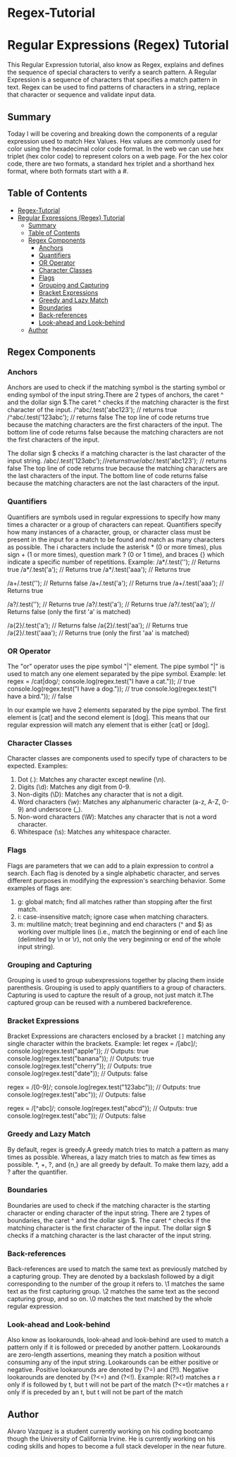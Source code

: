 # Regex-Tutorial
# Regular Expressions (Regex) Tutorial

This Regular Expression tutorial, also know as Regex, explains and defines the sequence of special characters to verify a search pattern. A Regular Expression is a sequence of characters that specifies a match pattern in text. Regex can be used to find patterns of characters in a string, replace that character or sequence and validate input data.
## Summary

Today I will be covering and breaking down the components of a regular expression used to match Hex Values. Hex values are commonly used for color using the hexadecimal color code format. In the web we can use hex triplet (hex color code) to represent colors on a web page. For the hex color code, there are two formats, a standard hex triplet and a shorthand hex format, where both formats start with a #.

## Table of Contents

- [Regex-Tutorial](#regex-tutorial)
- [Regular Expressions (Regex) Tutorial](#regular-expressions-regex-tutorial)
  - [Summary](#summary)
  - [Table of Contents](#table-of-contents)
  - [Regex Components](#regex-components)
    - [Anchors](#anchors)
    - [Quantifiers](#quantifiers)
    - [OR Operator](#or-operator)
    - [Character Classes](#character-classes)
    - [Flags](#flags)
    - [Grouping and Capturing](#grouping-and-capturing)
    - [Bracket Expressions](#bracket-expressions)
    - [Greedy and Lazy Match](#greedy-and-lazy-match)
    - [Boundaries](#boundaries)
    - [Back-references](#back-references)
    - [Look-ahead and Look-behind](#look-ahead-and-look-behind)
  - [Author](#author)

## Regex Components

### Anchors
Anchors are used to check if the matching symbol is the starting symbol or ending symbol of the input string.There are 2 types of anchors, the caret ^ and  the dollar sign $.The caret ^ checks if the matching character is the first character of the input.
/^abc/.test('abc123'); // returns true
/^abc/.test('123abc'); // returns false
The top line of code returns true because the matching characters are the first characters of the input. The bottom line of code returns false because the matching characters are not the first characters of the input.

The dollar sign $ checks if a matching character is the last character of the input string.
/abc$/.test('123abc'); // returns true
/abc$/.test('abc123'); // returns false
The top line of code returns true because the matching characters are the last characters of the input. The bottom line of code returns false because the matching characters are not the last characters of the input.
### Quantifiers
Quantifiers are symbols used in regular expressions to specify how many times a character or a group of characters can repeat. Quantifiers specify how many instances of a character, group, or character class must be present in the input for a match to be found and match as many characters as possible. The i characters include the asterisk * (0 or more times), plus sign + (1 or more times), question mark ? (0 or 1 time), and braces {} which indicate a specific number of repetitions.
Example:
/a*/.test('');    // Returns true
/a*/.test('a');   // Returns true
/a*/.test('aaa'); // Returns true

/a+/.test('');    // Returns false
/a+/.test('a');   // Returns true
/a+/.test('aaa'); // Returns true

/a?/.test('');   // Returns true
/a?/.test('a');  // Returns true
/a?/.test('aa'); // Returns false (only the first 'a' is matched)

/a{2}/.test('a');   // Returns false
/a{2}/.test('aa');  // Returns true
/a{2}/.test('aaa'); // Returns true (only the first 'aa' is matched)

### OR Operator
The "or" operator uses the pipe symbol "|" element. The pipe symbol "|" is used to match any one element separated by the pipe symbol. 
Example:
let regex = /cat|dog/;
console.log(regex.test("I have a cat.")); // true
console.log(regex.test("I have a dog.")); // true
console.log(regex.test("I have a bird.")); // false

In our example we have 2 elements separated by the pipe symbol. The first element is [cat] and the second element is [dog]. This means that our regular expression will match any element that is either [cat] or [dog].
### Character Classes
Character classes are components used to specify type of characters to be expected.
Examples:
1. Dot (.): Matches any character except newline (\n).
2. Digits (\d): Matches any digit from 0-9.
3. Non-digits (\D): Matches any character that is not a digit.
4. Word characters (\w): Matches any alphanumeric character (a-z, A-Z, 0-9) and underscore (_).
5. Non-word characters (\W): Matches any character that is not a word character.
6. Whitespace (\s): Matches any whitespace character.
### Flags
Flags are parameters that we can add to a plain expression to control a search. Each flag is denoted by a single alphabetic character, and serves different purposes in modifying the expression's searching behavior.
Some examples of flags are:
1. g: global match; find all matches rather than stopping after the first match.
2. i: case-insensitive match; ignore case when matching characters.
3. m: multiline match; treat beginning and end characters (^ and $) as working over multiple lines (i.e., match the beginning or end of each line (delimited by \n or \r), not only the very beginning or end of the whole input string).
### Grouping and Capturing
Grouping is used to group subexpressions together by placing them inside parenthesis. Grouping is used to apply quantifiers to a group of characters. Capturing is used to capture the result of a group, not just match it.The captured group can be reused with a numbered backreference.
### Bracket Expressions
Bracket Expressions are characters enclosed by a bracket `[]` matching any single character within the brackets. 
Example:
let regex = /[abc]/;
console.log(regex.test("apple"));   // Outputs: true
console.log(regex.test("banana"));  // Outputs: true
console.log(regex.test("cherry"));  // Outputs: true
console.log(regex.test("date"));    // Outputs: false

regex = /[0-9]/;
console.log(regex.test("123abc"));  // Outputs: true
console.log(regex.test("abc"));     // Outputs: false

regex = /[^abc]/;
console.log(regex.test("abcd"));    // Outputs: true
console.log(regex.test("abc"));     // Outputs: false


### Greedy and Lazy Match
 By default, regex is greedy.A greedy match tries to match a pattern as many times as possible. Whereas, a lazy match tries to match as few times as possible. *, +, ?, and {n,} are all greedy by default. To make them lazy, add a ? after the quantifier.

### Boundaries
Boundaries are used to check if the matching character is the starting character or ending character of the input string. There are 2 types of boundaries, the caret ^ and the dollar sign $. The caret ^ checks if the matching character is the first character of the input. The dollar sign $ checks if a matching character is the last character of the input string.

### Back-references
Back-references are used to match the same text as previously matched by a capturing group. They are denoted by a backslash followed by a digit corresponding to the number of the group it refers to. \1 matches the same text as the first capturing group. \2 matches the same text as the second capturing group, and so on. \0 matches the text matched by the whole regular expression.

### Look-ahead and Look-behind
Also know as lookarounds, look-ahead and look-behind are used to match a pattern only if it is followed or preceded by another pattern. Lookarounds are zero-length assertions, meaning they match a position without consuming any of the input string. Lookarounds can be either positive or negative. Positive lookarounds are denoted by (?=) and (?!). Negative lookarounds are denoted by (?<=) and (?<!).
Example:
R(?=t)       matches a r only if is followed by t, but t will not be part of the match
(?<=t)r      matches a r only if is preceded by an t, but t will not be part of the match
## Author
Alvaro Vazquez is a student currently working on his coding bootcamp though the University of California Irvine. He is currently working on his coding skills and hopes to become a full stack developer in the near future.

